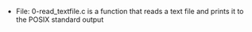 * File: 0-read_textfile.c is a function that reads a text file and prints it to the POSIX standard output
